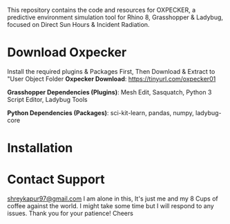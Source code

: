 This repository contains the code and resources for OXPECKER, a predictive environment simulation tool for Rhino 8, Grasshopper &amp; Ladybug, focused on Direct Sun Hours &amp; Incident Radiation. 

# Download Oxpecker
Install the required plugins & Packages First, Then Download & Extract to "User Object Folder
**Oxpecker Download**: 
https://tinyurl.com/oxpecker01

**Grasshopper Dependencies (Plugins)**:
Mesh Edit,
Sasquatch,
Python 3 Script Editor,
Ladybug Tools

**Python Dependencies (Packages)**:
sci-kit-learn,
pandas,
numpy,
ladybug-core

# Installation



# Contact Support
shreykapur97@gmail.com
I am alone in this, It's just me and my 8 Cups of coffee against the world. 
I might take some time but I will respond to any issues. 
Thank you for your patience!
Cheers
